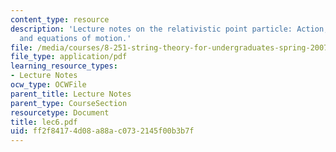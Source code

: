 ```yaml
---
content_type: resource
description: 'Lecture notes on the relativistic point particle: Action, reparametrizations,
  and equations of motion.'
file: /media/courses/8-251-string-theory-for-undergraduates-spring-2007/ff2f84174d08a88ac0732145f00b3b7f_lec6.pdf
file_type: application/pdf
learning_resource_types:
- Lecture Notes
ocw_type: OCWFile
parent_title: Lecture Notes
parent_type: CourseSection
resourcetype: Document
title: lec6.pdf
uid: ff2f8417-4d08-a88a-c073-2145f00b3b7f
---
```

